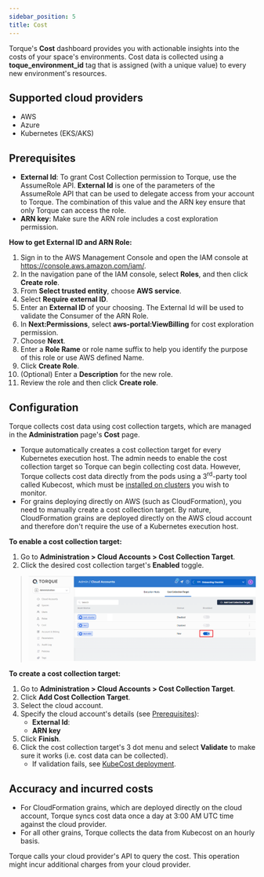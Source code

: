 ```yaml
---
sidebar_position: 5
title: Cost
---
```


Torque's __Cost__ dashboard provides you with actionable insights into the costs of your space's environments. Cost data is collected using a __toque_environment_id__ tag that is assigned (with a unique value) to every new environment's resources.

## Supported cloud providers
* AWS
* Azure
* Kubernetes (EKS/AKS)

## Prerequisites
* __External Id__: To grant Cost Collection permission to Torque, use the AssumeRole API. __External Id__ is one of the parameters of the AssumeRole API that can be used to delegate access from your account to Torque. The combination of this value and the ARN key ensure that only Torque can access the role. 
* __ARN key__: Make sure the ARN role includes a cost exploration permission.
   
__How to get External ID and ARN Role:__

1. Sign in to the AWS Management Console and open the IAM console at https://console.aws.amazon.com/iam/.
2. In the navigation pane of the IAM console, select __Roles__, and then click __Create role__.
3. From __Select trusted entity__, choose __AWS service__.
4. Select __Require external ID__.
5. Enter an __External ID__ of your choosing. The External Id will be used to validate the Consumer of the ARN Role.
6. In __Next:Permissions__, select __aws-portal:ViewBilling__ for cost exploration permission.
7. Choose __Next__.
8. Enter a __Role Rame__ or role name suffix to help you identify the purpose of this role or use AWS defined Name.
9. Click __Create Role__.
10. (Optional) Enter a __Description__ for the new role.
11. Review the role and then click __Create role__.

## Configuration
Torque collects cost data using cost collection targets, which are managed in the __Administration__ page's __Cost__ page.
* Torque automatically creates a cost collection target for every Kubernetes execution host. The admin needs to enable the cost collection target so Torque can begin collecting cost data. However, Torque collects cost data directly from the pods using a 3<sup>rd</sup>-party tool called Kubecost, which must be [installed on clusters](https://www.kubecost.com/install.html#show-instructions) you wish to monitor.
* For grains deploying directly on AWS (such as CloudFormation), you need to manually create a cost collection target. By nature, CloudFormation grains are deployed directly on the AWS cloud account and therefore don't require the use of a Kubernetes execution host.

__To enable a cost collection target:__
1. Go to __Administration > Cloud Accounts > Cost Collection Target__.
2. Click the desired cost collection target's __Enabled__ toggle.
  > ![Locale Dropdown](/img/enable-cost-target.png)

__To create a cost collection target:__
1. Go to __Administration > Cloud Accounts > Cost Collection Target__.
2. Click __Add Cost Collection Target__.
3. Select the cloud account.
4. Specify the cloud account's details (see [Prerequisites](#prerequisites)):
   * __External Id__: 
   * __ARN key__
5. Click __Finish__.
6. Click the cost collection target's 3 dot menu and select __Validate__ to make sure it works (i.e. cost data can be collected).
   * If validation fails, see [KubeCost deployment](/misc/kubecost-deployment).   

## Accuracy and incurred costs
* For CloudFormation grains, which are deployed directly on the cloud account, Torque syncs cost data once a day at 3:00 AM UTC time against the cloud provider.
* For all other grains, Torque collects the data from Kubecost on an hourly basis.

Torque calls your cloud provider's API to query the cost. This operation might incur additional charges from your cloud provider.

